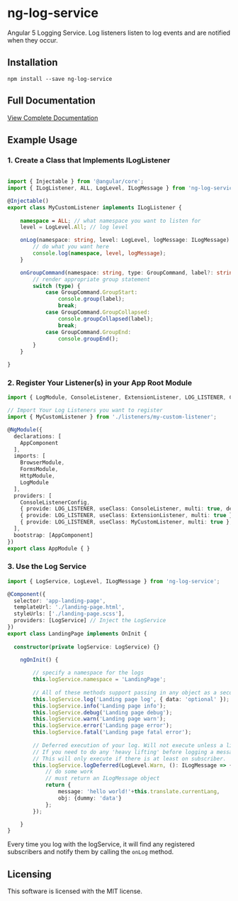 # ng-log-service

Angular 5 Logging Service. Log listeners listen to log events and are notified when they occur.

## Installation ##

```
npm install --save ng-log-service
```

## Full Documentation ##
[View Complete Documentation](docs/complete.md)

## Example Usage ##

### 1. Create a Class that Implements ILogListener ###

```typescript
	
import { Injectable } from '@angular/core';
import { ILogListener, ALL, LogLevel, ILogMessage } from 'ng-log-service';

@Injectable()
export class MyCustomListener implements ILogListener {
    
    namespace = ALL; // what namespace you want to listen for
    level = LogLevel.All; // log level

    onLog(namespace: string, level: LogLevel, logMessage: ILogMessage) {
        // do what you want here
        console.log(namespace, level, logMessage);
    }

    onGroupCommand(namespace: string, type: GroupCommand, label?: string): void {
        // render appropriate group statement
        switch (type) {
            case GroupCommand.GroupStart:
                console.group(label);
                break;
            case GroupCommand.GroupCollapsed:
                console.groupCollapsed(label);
                break;
            case GroupCommand.GroupEnd:
                console.groupEnd();
        }
    }

}
```

### 2. Register Your Listener(s) in your App Root Module ###


```typescript
import { LogModule, ConsoleListener, ExtensionListener, LOG_LISTENER, ConsoleListenerConfig } from 'ng-log-service';

// Import Your Log Listeners you want to register
import { MyCustomListener } from './listeners/my-custom-listener';

@NgModule({
  declarations: [
    AppComponent
  ],
  imports: [
    BrowserModule,
    FormsModule,
    HttpModule,
    LogModule
  ],
  providers: [
    ConsoleListenerConfig,
    { provide: LOG_LISTENER, useClass: ConsoleListener, multi: true, deps: [ConsoleListenerConfig] },
  	{ provide: LOG_LISTENER, useClass: ExtensionListener, multi: true },
    { provide: LOG_LISTENER, useClass: MyCustomListener, multi: true },
  ],
  bootstrap: [AppComponent]
})
export class AppModule { }
```

### 3. Use the Log Service ###

```typescript
import { LogService, LogLevel, ILogMessage } from 'ng-log-service';

@Component({
  selector: 'app-landing-page',
  templateUrl: './landing-page.html',
  styleUrls: ['./landing-page.scss'],
  providers: [LogService] // Inject the LogService
})
export class LandingPage implements OnInit {
  
  constructor(private logService: LogService) {}

    ngOnInit() {
        
        // specify a namespace for the logs
    	this.logService.namespace = 'LandingPage'; 
    	
    	// All of these methods support passing in any object as a second parameter
    	this.logService.log('Landing page log', { data: 'optional' });
        this.logService.info('Landing page info');
        this.logService.debug('Landing page debug');
        this.logService.warn('Landing page warn');
        this.logService.error('Landing page error');
    	this.logService.fatal('Landing page fatal error');
    
    	// Deferred execution of your log. Will not execute unless a listener is subscribed.
    	// If you need to do any 'heavy lifting' before logging a message, use logDeferred.
    	// This will only execute if there is at least on subscriber.
    	this.logService.logDeferred(LogLevel.Warn, (): ILogMessage => {
    		// do some work
    		// must return an ILogMessage object
    		return {
    			message: 'hello world!'+this.translate.currentLang,
    			obj: {dummy: 'data'}
    		};
        });

    }
}
```
Every time you log with the logService, it will find any registered subscribers and notify them by calling the ```onLog``` method.


## Licensing

This software is licensed with the MIT license.


